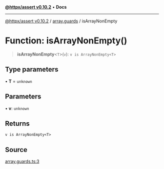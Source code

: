 [**@httpx/assert v0.10.2**](../../README.md) • **Docs**

***

[@httpx/assert v0.10.2](../../README.md) / [array.guards](../README.md) / isArrayNonEmpty

# Function: isArrayNonEmpty()

> **isArrayNonEmpty**\<`T`\>(`v`): `v is ArrayNonEmpty<T>`

## Type parameters

• **T** = `unknown`

## Parameters

• **v**: `unknown`

## Returns

`v is ArrayNonEmpty<T>`

## Source

[array.guards.ts:3](https://github.com/belgattitude/httpx/blob/c2b4400d3e1e7ce81677911e5629c323b752b635/packages/assert/src/array.guards.ts#L3)
